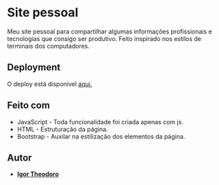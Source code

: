 # Site pessoal

Meu site pessoal para compartilhar algumas informações profissionais e tecnologias que consigo ser produtivo.
Feito inspirado nos estilos de terminais dos computadores.

## Deployment

O deploy está disponível [aqui.](https://igortheodoro.tech)

## Feito com

* JavaScript - Toda funcionalidade foi criada apenas com js.
* HTML - Estruturação da página.
* Bootstrap - Auxilar na estilização dos elementos da página.

## Autor

* **[Igor Theodoro](https://github.com/igortheodoro)**

